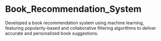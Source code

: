 # Book_Recommendation_System
Developed a book recommendation system using machine learning, featuring popularity-based and collaborative filtering algorithms to deliver accurate and personalized book suggestions.
